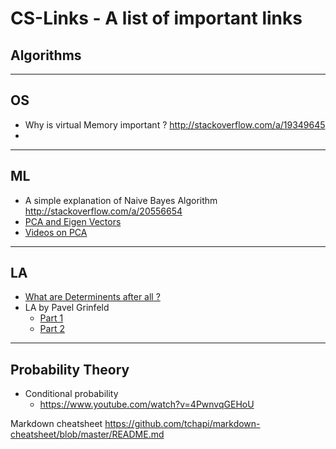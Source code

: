 # CS-Links - A list of important links 



## Algorithms ##

---
## OS ##
* Why is virtual Memory important ?
http://stackoverflow.com/a/19349645
* 

---

## ML ##
* A simple explanation of Naive Bayes Algorithm
http://stackoverflow.com/a/20556654
* [PCA and Eigen Vectors](https://georgemdallas.wordpress.com/2013/10/30/principal-component-analysis-4-dummies-eigenvectors-eigenvalues-and-dimension-reduction/)
* [Videos on PCA](https://www.youtube.com/watch?v=fKivxsVlycs&index=4&list=PLBv09BD7ez_5_yapAg86Od6JeeypkS4YM)

---

## LA ##
* [What are Determinents after all ?](https://www.youtube.com/watch?v=CEbrxYGpfZY)
* LA by  Pavel Grinfeld
    * [Part 1](https://www.youtube.com/playlist?list=PLlXfTHzgMRUKXD88IdzS14F4NxAZudSmv)
    * [Part 2](https://www.youtube.com/playlist?list=PLlXfTHzgMRUIqYrutsFXCOmiqKUgOgGJ5)

---

## Probability Theory ##
 * Conditional probability 
   * https://www.youtube.com/watch?v=4PwnvqGEHoU 


Markdown cheatsheet
https://github.com/tchapi/markdown-cheatsheet/blob/master/README.md

